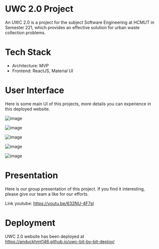 # UWC 2.0 Project

An UWC 2.0 is a project for the subject Software Engineering at HCMUT in Semester 221, which provides an effective solution for urban waste collection problems.

# Tech Stack

* Architecture: MVP
* Frontend: ReactJS, Material UI

# User Interface

Here is some main UI of this projects, more details you can experience in this deployed website.

![image](https://user-images.githubusercontent.com/86992472/216117861-8e95b072-faf2-47ac-8964-9d4c3b37eb55.png)

![image](https://user-images.githubusercontent.com/86992472/216119352-38a58157-ca9a-4962-8715-183183966e93.png)

![image](https://user-images.githubusercontent.com/86992472/216119445-c76ac66b-fa47-4baa-a7ac-c54bbb5861c2.png)

![image](https://user-images.githubusercontent.com/86992472/216120281-a03bcb60-f6a3-4dde-a8d5-5a1bb831f839.png)

![image](https://user-images.githubusercontent.com/86992472/216119967-4c1553bc-6ad1-4ad1-8b94-3cdc2fe9ed48.png)

# Presentation

Here is our group presentation of this project. If you find it interesting, please give our team a like for our efforts.

Link youtube: https://youtu.be/632NU-4F7sI

# Deployment

UWC 2.0 website has been deployed at https://anduckhmt146.github.io/uwc-bit-by-bit-deploy/

